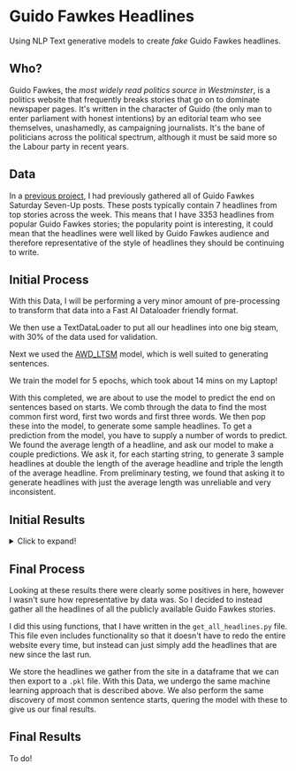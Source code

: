 # Guido Fawkes Headlines

Using NLP Text generative models to create _fake_ Guido Fawkes headlines.

## Who?

Guido Fawkes, the _most widely read politics source in Westminster_, is a politics website that frequently breaks stories that go on to dominate newspaper pages. It's written in the character of Guido (the only man to enter parliament with honest intentions) by an editorial team who see themselves, unashamedly, as campaigning journalists. It's the bane of politicians across the political spectrum, although it must be said more so the Labour party in recent years.

## Data

In a [previous project](https://github.com/groegercesg/Guido_Fawkes_Analysis), I had previously gathered all of Guido Fawkes Saturday Seven-Up posts. These posts typically contain 7 headlines from top stories across the week. This means that I have 3353 headlines from popular Guido Fawkes stories; the popularity point is interesting, it could mean that the headlines were well liked by Guido Fawkes audience and therefore representative of the style of headlines they should be continuing to write.

## Initial Process

With this Data, I will be performing a very minor amount of pre-processing to transform that data into a Fast AI Dataloader friendly format.

We then use a TextDataLoader to put all our headlines into one big steam, with 30% of the data used for validation.

Next we used the [AWD_LTSM](https://arxiv.org/pdf/1708.02182.pdf) model, which is well suited to generating sentences.

We train the model for 5 epochs, which took about 14 mins on my Laptop!

With this completed, we are about to use the model to predict the end on sentences based on starts. We comb through the data to find the most common first word, first two words and first three words. We then pop these into the model, to generate some sample headlines. To get a prediction from the model, you have to supply a number of words to predict. We found the average length of a headline, and ask our model to make a couple predictions. We ask it, for each starting string, to generate 3 sample headlines at double the length of the average headline and triple the length of the average headline. From preliminary testing, we found that asking it to generate headlines with just the average length was unreliable and very inconsistent.

## Initial Results

<details>
<summary>Click to expand!</summary>


```
Throughout these results, it should be noted that I have edited the selected outputs very lightly for clarity and concision.
Many outputs have been removed, ones that don't make much sense
Apologies to all individuals mentioned, this is the output of a statistical model that has no positions other than the input data!
```

First we'll look at the results when querying the model with the most popular first word.

**Labour:**
>   With length of 21:
>	>	Labour Government Strike Cost Scrutiny Project under the National Health Service Commission
>	>	Labour Parliament Coup by Labour Party senior lawyers

**WATCH:**
>	With length of 14:
>	>	WATCH : The Last Stand on Sky Sunday
>	>	WATCH : The Lost Mystery of Tim Hunt
>	>	WATCH : The Last Words : a Blog About Love

>	With length of 21:
>	>	WATCH : The War Years on BBC Wales

**Corbyn:**
>	With length of 21:
>	>	Corbyn at the israeli Snap Army conference of 12 March 2013
>	>	Corbyn after seven months of work Canada is exposed to an attacking force

**BBC:**
>	With length of 14:
>	>	BBC Three Hitler : The History of Britain

**Tory:**
>	With length of 14:
>	>	Tory Oxford English Picture Film of the Week

>	With length of 21:
>	>	Tory MP Private Party Cambridge won the presidential election for the Sex and City Council

**PMQs:**
>	With length of 21:
>	>	PMQs A Man Goes to the Land of Black Sun, Killing My Life
>	>	PMQs the Russian Civil War and Hitler Front Crash Project of Iran

**Owen:**
>	With length of 21:
>	>	Owen Owen Owen ( Owen Owen ) in the British Royal Army
>	>	Owen Hunt on set from The Churchill Falls Final Report

**Diane:**
>	With length of 14:
>	>	Diane Lucas : Best of Diane Lucas Christmas Special

>	With length of 21:
>	>	Diane Watson ( has a Nazi name ) and Constance Watson ( a British daughter )
>	>	Diane Lewis : Is There Comes Another Man ?

Next we'll look at the results when querying the model with the most popular first two words.

**Diane Abbott:**
>	With length of 14:
>	>	Diane Abbott Meets Nurse

>	With length of 21:
>	>	Diane Abbott reveals a lesbian and gay female high school student who was from a London hospital was arrested
>	>	Diane Abbott on The Same Old Column before her death in The Won Or Never

**Read in:**
>	With length of 21:
>	>	Read in the House of Lords anything wrong would be confirmed

**Tory MP:**
>	With length of 14:
>	>	Tory MP Anne Russell Bennett during a BBC attack

>	With length of 21:
>	>	Tory MP Oliver Biden was an Opposition Member in the Cabinet for Foreign Policy

**Labour MP:**
>	With length of 21:
>	>	Labour MP Neil Graham , Chairman of the Labour Leadership Committee , Minister for Humans

**Claudia Webbe:**
>	With length of 14:
>	>	Claudia Webbe Brown Naming

>	With length of 21:
>	>	Claudia Webbe MP in the Wind Again

**Labour MPs:**
>	With length of 14:
>	>	Labour mps RUSSIAN calls for a Labour Party party investigation team

**Extinction Rebellion:**
>	With length of 14:
>	>	Extinction Rebellion of 2014: a British Army campaign in Europe
>	>	Extinction Rebellion : The War of the 70 Lives

>	With length of 21:
>	>	Extinction Rebellion : The Last Rebellion of Rebels by John Hancock MP

Next we'll look at the results when querying the model with the most popular first three words.

**Read in Full:**
>	With length of 14:
>	>	Read in Full : The Schools Dead School Press Team

>	With length of 21:
>	>	Read in Full : On the Analysis of Sex Pictures

**Channel 4 News:**
>	With length of 14:
>	>	Channel 4 News Scandal : The Head Girls Put Me
>	>	Channel 4 News : The Blair Labour Channel

>	With length of 21:
>	>	Channel 4 News Channel Channel 4 NEWS Channel 2 Channel 8 TV Channel 12 Channel 6

**READ IN FULL:**
>	With length of 21:
>	>	READ IN FULL : The End Days of The Daily Telegraph
>	>	READ IN FULL : The Mansion Life of Tom Anderson

**Good Law Project:**
>	With length of 14:
>	>	Good Law Project Israel Scandal Agreement Team Up
>	>	Good Law Project We Want This Money Now ?
>	>	Good Law Project America , i Am Gay This Week i say

>	With length of 21:
>	>	Good Law Project ISRAEL Tax Market : Black and White

**Labour Parliamentary Candidate:**
>	With length of 21:
>	>	Labour Parliamentary Candidate : Criticism of Labour and Labour Supporters

**Lib Dem Candidate:**
>	With length of 14:
>	>	Lib Dem Candidate For Disabled Man ( Face to Face )
>	>	Lib Dem Candidate , Women in Office Scandal

>	With length of 21:
>	>	Lib Dem Candidate For Sex ? ( Emma Britons )

**Emma Dent Coad:**
>	With length of 14:
>	>	Emma Dent Coad Tells Water Story
>	>	Emma Dent Coad Whips Teen

**High Court Rules:**
>	With length of 14:
>	>	High Court Rules against Association of Ireland

</details>

## Final Process

Looking at these results there were clearly some positives in here, however I wasn't sure how representative by data was. So I decided to instead gather all the headlines of all the publicly available Guido Fawkes stories.

I did this using functions, that I have written in the `get_all_headlines.py` file. This file even includes functionality so that it doesn't have to redo the entire website every time, but instead can just simply add the headlines that are new since the last run.

We store the headlines we gather from the site in a dataframe that we can then export to a `.pkl` file. With this Data, we undergo the same machine learning approach that is described above. We also perform the same discovery of most common sentence starts, quering the model with these to give us our final results.

## Final Results

To do!
